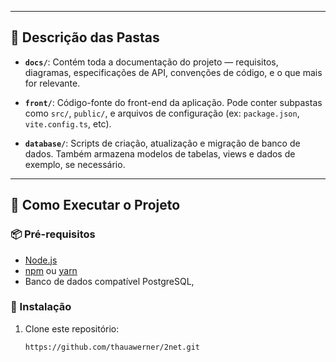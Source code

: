 
---

## 📑 Descrição das Pastas

- **`docs/`**: Contém toda a documentação do projeto — requisitos, diagramas, especificações de API, convenções de código, e o que mais for relevante.

- **`front/`**: Código-fonte do front-end da aplicação. Pode conter subpastas como `src/`, `public/`, e arquivos de configuração (ex: `package.json`, `vite.config.ts`, etc).

- **`database/`**: Scripts de criação, atualização e migração de banco de dados. Também armazena modelos de tabelas, views e dados de exemplo, se necessário.

---

## 🚀 Como Executar o Projeto

### 📦 Pré-requisitos

- [Node.js](https://nodejs.org/) 
- [npm](https://www.npmjs.com/) ou [yarn](https://yarnpkg.com/)
- Banco de dados compatível PostgreSQL,

### 🔧 Instalação

1. Clone este repositório:
   ```bash
   https://github.com/thauawerner/2net.git
   ```